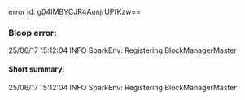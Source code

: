 error id: g04IMBYCJR4AunjrUPfKzw==
### Bloop error:

25/06/17 15:12:04 INFO SparkEnv: Registering BlockManagerMaster
#### Short summary: 

25/06/17 15:12:04 INFO SparkEnv: Registering BlockManagerMaster